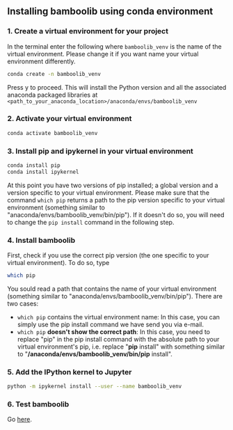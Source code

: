 ## Installing bamboolib using conda environment

### 1. Create a virtual environment for your project

In the terminal enter the following where `bamboolib_venv` is the name of the virtual environment. Please change it if you want name your virtual environment differently.

```bash
conda create -n bamboolib_venv
```

Press y to proceed. This will install the Python version and all the associated anaconda packaged libraries at `<path_to_your_anaconda_location>/anaconda/envs/bamboolib_venv`

### 2. Activate your virtual environment

```bash
conda activate bamboolib_venv
```

### 3. Install pip and ipykernel in your virtual environment

```bash
conda install pip
conda install ipykernel
```

At this point you have two versions of pip installed; a global version and a version specific to your virtual environment. Please make sure that the command `which pip` returns a path to the pip version specific to your virtual environment (something similar to "anaconda/envs/bamboolib_venv/bin/pip"). If it doesn't do so, you will need to change the `pip install` command in the following step.

### 4. Install bamboolib

First, check if you use the correct pip version (the one specific to your virtual environment). To do so, type

```bash
which pip
```

You sould read a path that contains the name of your virtual environment (something similar to "anaconda/envs/bamboolib_venv/bin/pip"). There are two cases:

- `which pip` contains the virtual environment name: In this case, you can simply use the pip install command we have send you via e-mail.
- `which pip` **doesn't show the correct path**: In this case, you need to replace "pip" in the pip install command with the absolute path to your virtual environment's pip, i.e. replace "**pip** install" with something similar to "**/anaconda/envs/bamboolib_venv/bin/pip** install".

### 5. Add the IPython kernel to Jupyter

```bash
python -m ipykernel install --user --name bamboolib_venv
```

### 6. Test bamboolib

Go [here](https://github.com/tkrabel/bamboolib/blob/master/installation/bamboolib_test_run/with_virtual_environment.md#test-the-library).
